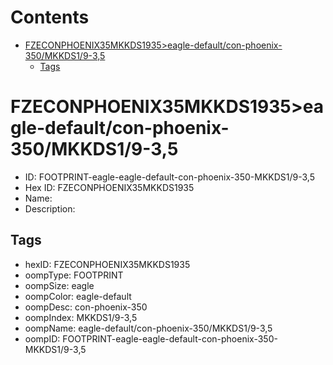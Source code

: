 



Contents
========

* [FZECONPHOENIX35MKKDS1935>eagle-default/con-phoenix-350/MKKDS1/9-3,5](#fzeconphoenix35mkkds1935eagle-defaultcon-phoenix-350mkkds19-35)
	* [Tags](#tags)

# FZECONPHOENIX35MKKDS1935>eagle-default/con-phoenix-350/MKKDS1/9-3,5

- ID: FOOTPRINT-eagle-eagle-default-con-phoenix-350-MKKDS1/9-3,5
- Hex ID: FZECONPHOENIX35MKKDS1935
- Name: 
- Description: 

## Tags

- hexID: FZECONPHOENIX35MKKDS1935
- oompType: FOOTPRINT
- oompSize: eagle
- oompColor: eagle-default
- oompDesc: con-phoenix-350
- oompIndex: MKKDS1/9-3,5
- oompName: eagle-default/con-phoenix-350/MKKDS1/9-3,5
- oompID: FOOTPRINT-eagle-eagle-default-con-phoenix-350-MKKDS1/9-3,5
